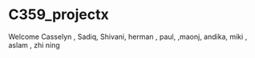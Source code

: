 # C359_projectx


Welcome Casselyn ,  Sadiq, Shivani, herman , paul, ,maonj, andika, miki , aslam , zhi ning
